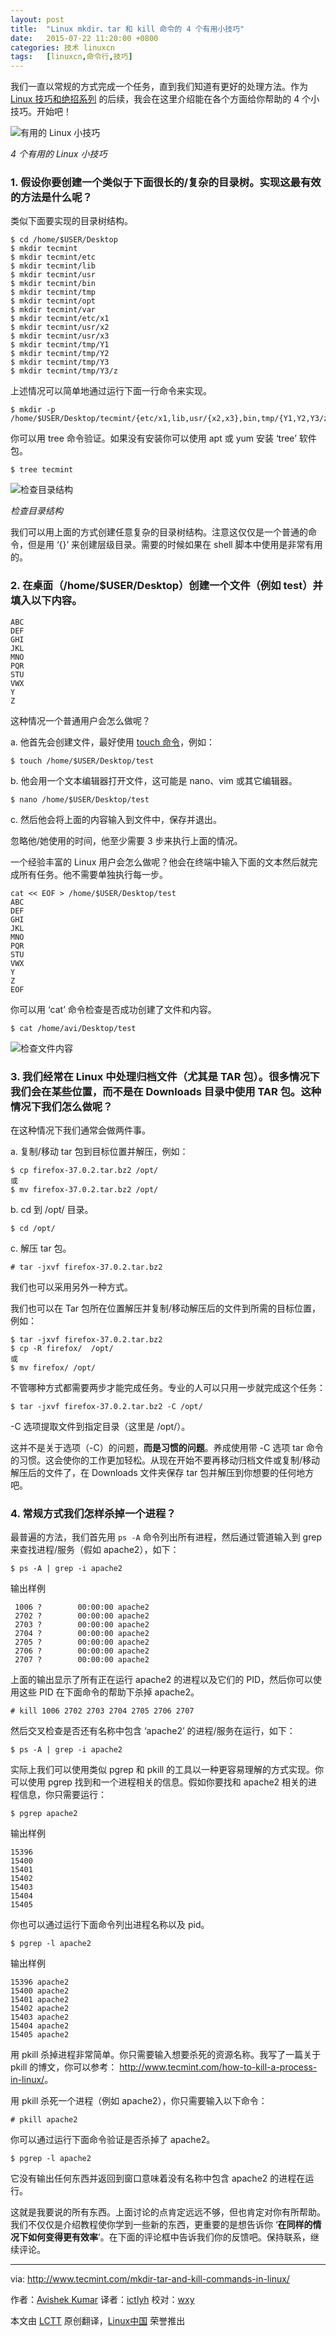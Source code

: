```yaml
---
layout: post
title:	"Linux mkdir、tar 和 kill 命令的 4 个有用小技巧"
date:	2015-07-22 11:20:00 +0800 
categories:	技术 linuxcn 
tags:	[linuxcn,命令行,技巧]
---
```



我们一直以常规的方式完成一个任务，直到我们知道有更好的处理方法。作为 [Linux 技巧和绝招系列](http://www.tecmint.com/tag/linux-tricks/) 的后续，我会在这里介绍能在各个方面给你帮助的 4 个小技巧。开始吧！


![有用的 Linux 小技巧](/Asserts/Images/album/201507/22/112017mrp93tjpzeg3oke9.jpg)


*4 个有用的 Linux 小技巧*


### 1. 假设你要创建一个类似于下面很长的/复杂的目录树。实现这最有效的方法是什么呢？


类似下面要实现的目录树结构。



```
$ cd /home/$USER/Desktop
$ mkdir tecmint
$ mkdir tecmint/etc
$ mkdir tecmint/lib
$ mkdir tecmint/usr
$ mkdir tecmint/bin
$ mkdir tecmint/tmp
$ mkdir tecmint/opt
$ mkdir tecmint/var
$ mkdir tecmint/etc/x1
$ mkdir tecmint/usr/x2
$ mkdir tecmint/usr/x3
$ mkdir tecmint/tmp/Y1
$ mkdir tecmint/tmp/Y2
$ mkdir tecmint/tmp/Y3
$ mkdir tecmint/tmp/Y3/z

```

上述情况可以简单地通过运行下面一行命令来实现。



```
$ mkdir -p /home/$USER/Desktop/tecmint/{etc/x1,lib,usr/{x2,x3},bin,tmp/{Y1,Y2,Y3/z},opt,var}

```

你可以用 tree 命令验证。如果没有安装你可以使用 apt 或 yum 安装 ‘tree’ 软件包。



```
$ tree tecmint

```

![检查目录结构](/Asserts/Images/album/201507/22/112017nknb6upiwipib6ub.png)


*检查目录结构*


我们可以用上面的方式创建任意复杂的目录树结构。注意这仅仅是一个普通的命令，但是用 ‘{}’ 来创建层级目录。需要的时候如果在 shell 脚本中使用是非常有用的。


### 2. 在桌面（/home/$USER/Desktop）创建一个文件（例如 test）并填入以下内容。



```
ABC
DEF
GHI
JKL
MNO
PQR
STU
VWX
Y
Z

```

这种情况一个普通用户会怎么做呢？


a. 他首先会创建文件，最好使用 [touch 命令](http://www.tecmint.com/8-pratical-examples-of-linux-touch-command/)，例如：



```
$ touch /home/$USER/Desktop/test

```

b. 他会用一个文本编辑器打开文件，这可能是 nano、vim 或其它编辑器。



```
$ nano /home/$USER/Desktop/test

```

c. 然后他会将上面的内容输入到文件中，保存并退出。


忽略他/她使用的时间，他至少需要 3 步来执行上面的情况。


一个经验丰富的 Linux 用户会怎么做呢？他会在终端中输入下面的文本然后就完成所有任务。他不需要单独执行每一步。



```
cat << EOF > /home/$USER/Desktop/test
ABC
DEF
GHI
JKL
MNO
PQR
STU
VWX
Y
Z
EOF

```

你可以用 ‘cat’ 命令检查是否成功创建了文件和内容。



```
$ cat /home/avi/Desktop/test

```

![检查文件内容](/Asserts/Images/album/201507/22/112018v3fz5fn3amab6nb5.gif)


### 3. 我们经常在 Linux 中处理归档文件（尤其是 TAR 包）。很多情况下我们会在某些位置，而不是在 Downloads 目录中使用 TAR 包。这种情况下我们怎么做呢？


在这种情况下我们通常会做两件事。


a. 复制/移动 tar 包到目标位置并解压，例如：



```
$ cp firefox-37.0.2.tar.bz2 /opt/
或
$ mv firefox-37.0.2.tar.bz2 /opt/

```

b. cd 到 /opt/ 目录。



```
$ cd /opt/

```

c. 解压 tar 包。



```
# tar -jxvf firefox-37.0.2.tar.bz2 

```

我们也可以采用另外一种方式。


我们也可以在 Tar 包所在位置解压并复制/移动解压后的文件到所需的目标位置，例如：



```
$ tar -jxvf firefox-37.0.2.tar.bz2 
$ cp -R firefox/  /opt/
或
$ mv firefox/ /opt/

```

不管哪种方式都需要两步才能完成任务。专业的人可以只用一步就完成这个任务：



```
$ tar -jxvf firefox-37.0.2.tar.bz2 -C /opt/

```

-C 选项提取文件到指定目录（这里是 /opt/）。


这并不是关于选项（-C）的问题，**而是习惯的问题**。养成使用带 -C 选项 tar 命令的习惯。这会使你的工作更加轻松。从现在开始不要再移动归档文件或复制/移动解压后的文件了，在 Downloads 文件夹保存 tar 包并解压到你想要的任何地方吧。


### 4. 常规方式我们怎样杀掉一个进程？


最普遍的方法，我们首先用 `ps -A` 命令列出所有进程，然后通过管道输入到 grep 来查找进程/服务（假如 apache2），如下：



```
$ ps -A | grep -i apache2

```

输出样例



```
 1006 ?        00:00:00 apache2
 2702 ?        00:00:00 apache2
 2703 ?        00:00:00 apache2
 2704 ?        00:00:00 apache2
 2705 ?        00:00:00 apache2
 2706 ?        00:00:00 apache2
 2707 ?        00:00:00 apache2

```

上面的输出显示了所有正在运行 apache2 的进程以及它们的 PID，然后你可以使用这些 PID 在下面命令的帮助下杀掉 apache2。



```
# kill 1006 2702 2703 2704 2705 2706 2707

```

然后交叉检查是否还有名称中包含 ‘apache2’ 的进程/服务在运行，如下：



```
$ ps -A | grep -i apache2

```

实际上我们可以使用类似 pgrep 和 pkill 的工具以一种更容易理解的方式实现。你可以使用 pgrep 找到和一个进程相关的信息。假如你要找和 apache2 相关的进程信息，你只需要运行：



```
$ pgrep apache2

```

输出样例



```
15396
15400
15401
15402
15403
15404
15405

```

你也可以通过运行下面命令列出进程名称以及 pid。



```
$ pgrep -l apache2

```

输出样例



```
15396 apache2
15400 apache2
15401 apache2
15402 apache2
15403 apache2
15404 apache2
15405 apache2

```

用 pkill 杀掉进程非常简单。你只需要输入想要杀死的资源名称。我写了一篇关于 pkill 的博文，你可以参考： <http://www.tecmint.com/how-to-kill-a-process-in-linux/>。


用 pkill 杀死一个进程（例如 apache2），你只需要输入以下命令：



```
# pkill apache2

```

你可以通过运行下面命令验证是否杀掉了 apache2。



```
$ pgrep -l apache2

```

它没有输出任何东西并返回到窗口意味着没有名称中包含 apache2 的进程在运行。


这就是我要说的所有东西。上面讨论的点肯定远远不够，但也肯定对你有所帮助。我们不仅仅是介绍教程使你学到一些新的东西，更重要的是想告诉你 ‘**在同样的情况下如何变得更有效率**’。在下面的评论框中告诉我们你的反馈吧。保持联系，继续评论。




---


via: <http://www.tecmint.com/mkdir-tar-and-kill-commands-in-linux/>


作者：[Avishek Kumar](http://www.tecmint.com/author/avishek/) 译者：[ictlyh](https://github.com/ictlyh) 校对：[wxy](https://github.com/wxy)


本文由 [LCTT](https://github.com/LCTT/TranslateProject) 原创翻译，[Linux中国](https://linux.cn/) 荣誉推出

